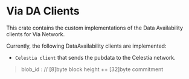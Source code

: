 # Via DA Clients

This crate contains the custom implementations of the Data Availability clients for Via Network. 

Currently, the following DataAvailability clients are implemented:

- `Celestia client` that sends the pubdata to the Celestia network.

> blob_id : // [8]byte block height ++ [32]byte commitment

